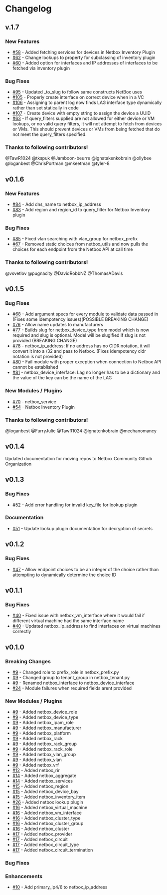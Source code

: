 # Changelog

## v.1.7

### New Features

- [#58](https://github.com/netbox-community/ansible_modules/issues/58) - Added fetching services for devices in Netbox Inventory Plugin
- [#62](https://github.com/netbox-community/ansible_modules/issues/62) - Change lookups to property for subclassing of inventory plugin
- [#60](https://github.com/netbox-community/ansible_modules/issues/60) - Added option for interfaces and IP addresses of interfaces to be fetched via inventory plugin


### Bug Fixes

- [#95](https://github.com/netbox-community/ansible_modules/issues/95) - Updated _to_slug to follow same constructs NetBox uses
- [#105](https://github.com/netbox-community/ansible_modules/issues/105) - Properly create interface on correct device when in a VC
- [#106](https://github.com/netbox-community/ansible_modules/issues/106) - Assigning to parent log now finds LAG interface type dynamically rather than set statically in code
- [#107](https://github.com/netbox-community/ansible_modules/issues/107) - Create device with empty string to assign the device a UUID
- [#63](https://github.com/netbox-community/ansible_modules/issues/63) - If query_filters supplied are not allowed for either device or VM lookups, or no valid query filters, it will not attempt to fetch from devices or VMs. This should prevent devices or VMs from being fetched that do not meet the query_filters specified.

### Thanks to following contributors!

@TawR1024
@tkspuk
@Jamboon-beurre
@ignatakenkobrain
@ollybee
@loganbest
@ChrisPortman
@mkeetman
@tyler-8


## v0.1.6

### New Features

- [#84](https://github.com/netbox-community/ansible_modules/issues/84) - Add dns_name to netbox_ip_address
- [#83](https://github.com/netbox-community/ansible_modules/issues/83) - Add region and region_id to query_filter for Netbox Inventory plugin

### Bug Fixes

- [#85](https://github.com/netbox-community/ansible_modules/issues/85) - Fixed vlan searching with vlan_group for netbox_prefix
- [#67](https://github.com/netbox-community/ansible_modules/issues/67) - Removed static choices from netbox_utils and now pulls the choices for each endpoint from the Netbox API at call time

### Thanks to following contributors!

@vsvetlov
@pugnacity
@DavidRobbNZ
@ThomasADavis

## v0.1.5

### Bug Fixes

- [#68](https://github.com/netbox-community/ansible_modules/issues/68) - Add argument specs for every module to validate data passed in (Fixes some idempotency issues)(POSSIBLE BREAKING CHANGE)
- [#76](https://github.com/netbox-community/ansible_modules/issues/76) - Allow name updates to manufacturers
- [#77](https://github.com/netbox-community/ansible_modules/issues/77) - Builds slug for netbox_device_type from model which is now required and slug is optional. Model will be slugified if slug is not provided (BREAKING CHANGE)
- [#78](https://github.com/netbox-community/ansible_modules/issues/78) - netbox_ip_address: If no address has no CIDR notation, it will convert it into a /32 and pass to Netbox. (Fixes idempotency cidr notation is not provided)
- [#80](https://github.com/netbox-community/ansible_modules/issues/80) - Fail module with proper exception when connection to Netbox API cannot be established
- [#81](https://github.com/netbox-community/ansible_modules/issues/81) - netbox_device_interface: Lag no longer has to be a dictionary and the value of the key can be the name of the LAG

### New Modules / Plugins

- [#70](https://github.com/netbox-community/ansible_modules/issues/70) - netbox_service
- [#54](https://github.com/netbox-community/ansible_modules/issues/54) - Netbox Inventory Plugin

### Thanks to following contributors!

@loganbest
@FurryJulie
@TawR1024
@ignatenkobrain
@mechanomancy


## v0.1.4

Updated documentation for moving repos to Netbox Community Github Organization

## v0.1.3

### Bug Fixes

- [#52](https://github.com/netbox-community/ansible_modules/issues/52) - Add error handling for invalid key_file for lookup plugin

### Documentation

- [#51](https://github.com/netbox-community/ansible_modules/issues/51) - Update lookup plugin documentation for decryption of secrets

## v0.1.2

### Bug Fixes

- [#47](https://github.com/netbox-community/ansible_modules/issues/47) - Allow endpoint choices to be an integer of the choice rather than attempting to dynamically determine the choice ID

## v0.1.1

### Bug Fixes

- [#40](https://github.com/netbox-community/ansible_modules/issues/40) - Fixed issue with netbox_vm_interface where it would fail if different virtual machine had the same interface name
- [#40](https://github.com/netbox-community/ansible_modules/issues/40) - Updated netbox_ip_address to find interfaces on virtual machines correctly

## v0.1.0

### Breaking Changes

- [#9](https://github.com/netbox-community/ansible_modules/issues/9) - Changed role to prefix_role in netbox_prefix.py
- [#9](https://github.com/netbox-community/ansible_modules/issues/9) - Changed group to tenant_group in netbox_tenant.py
- [#9](https://github.com/netbox-community/ansible_modules/issues/9) - Renamed netbox_interface to netbox_device_interface
- [#24](https://github.com/netbox-community/ansible_modules/issues/24) - Module failures when required fields arent provided

### New Modules / Plugins

- [#9](https://github.com/netbox-community/ansible_modules/issues/9) - Added netbox_device_role
- [#9](https://github.com/netbox-community/ansible_modules/issues/9) - Added netbox_device_type
- [#9](https://github.com/netbox-community/ansible_modules/issues/9) - Added netbox_ipam_role
- [#9](https://github.com/netbox-community/ansible_modules/issues/9) - Added netbox_manufacturer
- [#9](https://github.com/netbox-community/ansible_modules/issues/9) - Added netbox_platform
- [#9](https://github.com/netbox-community/ansible_modules/issues/9) - Added netbox_rack
- [#9](https://github.com/netbox-community/ansible_modules/issues/9) - Added netbox_rack_group
- [#9](https://github.com/netbox-community/ansible_modules/issues/9) - Added netbox_rack_role
- [#9](https://github.com/netbox-community/ansible_modules/issues/9) - Added netbox_vlan_group
- [#9](https://github.com/netbox-community/ansible_modules/issues/9) - Added netbox_vlan
- [#9](https://github.com/netbox-community/ansible_modules/issues/9) - Added netbox_vrf
- [#12](https://github.com/netbox-community/ansible_modules/issues/12) - Added netbox_rir
- [#14](https://github.com/netbox-community/ansible_modules/issues/14) - Added netbox_aggregate
- [#14](https://github.com/netbox-community/ansible_modules/issues/14) - Added netbox_services
- [#15](https://github.com/netbox-community/ansible_modules/issues/15) - Added netbox_region
- [#15](https://github.com/netbox-community/ansible_modules/issues/15) - Added netbox_device_bay
- [#15](https://github.com/netbox-community/ansible_modules/issues/15) - Added netbox_inventory_item
- [#26](https://github.com/netbox-community/ansible_modules/issues/26) - Added netbox lookup plugin
- [#16](https://github.com/netbox-community/ansible_modules/issues/16) - Added netbox_virtual_machine
- [#16](https://github.com/netbox-community/ansible_modules/issues/16) - Added netbox_vm_interface
- [#16](https://github.com/netbox-community/ansible_modules/issues/16) - Added netbox_cluster_type
- [#16](https://github.com/netbox-community/ansible_modules/issues/16) - Added netbox_cluster_group
- [#16](https://github.com/netbox-community/ansible_modules/issues/16) - Added netbox_cluster
- [#17](https://github.com/netbox-community/ansible_modules/issues/17) - Added netbox_provider
- [#17](https://github.com/netbox-community/ansible_modules/issues/17) - Added netbox_circuit
- [#17](https://github.com/netbox-community/ansible_modules/issues/17) - Added netbox_circuit_type
- [#17](https://github.com/netbox-community/ansible_modules/issues/17) - Added netbox_circuit_termination

### Bug Fixes

### Enhancements

- [#10](https://github.com/netbox-community/ansible_modules/issues/10) - Add primary_ip4/6 to netbox_ip_address
